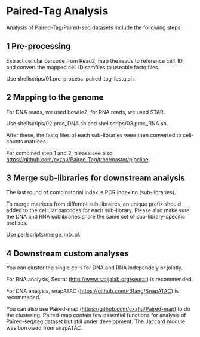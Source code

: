 # Paired-Tag Analysis
Analysis of Paired-Tag/Paired-seq datasets include the following steps:

## 1 Pre-processing
Extract cellular barcode from Read2, map the reads to reference cell_ID, and convert the mapped cell ID samfiles to useable fastq files.

Use shellscrips/01.pre_process_paired_tag_fastq.sh.

## 2 Mapping to the genome
For DNA reads, we used bowtie2; for RNA reads, we used STAR.

Use shellscrips/02.proc_DNA.sh and shellscrips/03.proc_RNA.sh.

After these, the fastq files of each sub-libraries were then converted to cell-counts matrices.



For combined step 1 and 2, please see also https://github.com/cxzhu/Paired-Tag/tree/master/pipeline.


## 3 Merge sub-libraries for downstream analysis
The last round of combinatorial index is PCR indexing (sub-libraries). 

To merge matrices from different sub-libraires, an unique prefix should added to the cellular barcodes for each sub-library. Please also make sure the DNA and RNA sublibraries share the same set of sub-library-specific prefixes.

Use perlscripts/merge_mtx.pl.

## 4 Downstream custom analyses
You can cluster the single cells for DNA and RNA independely or jointly. 

For RNA analysis, Seurat (http://www.satijalab.org/seurat) is recommended. 

For DNA analysis, snapATAC (https://github.com/r3fang/SnapATAC) is recommeded.

You can also use Paired-map (https://github.com/cxzhu/Paired-map) to do the clustering. Paired-map contain few essential functions for analysis of Paired-seq/tag dataset but still under development. The Jaccard module was borrowed from snapATAC.
